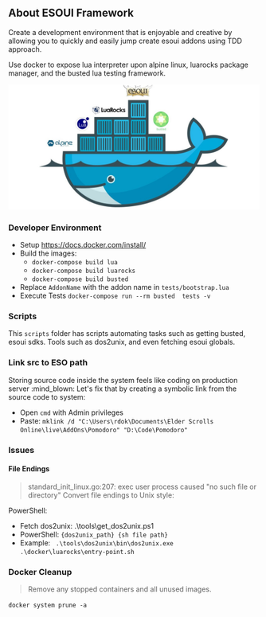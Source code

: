 ## About ESOUI Framework
Create a development environment that is enjoyable and creative by allowing you to quickly and easily jump create esoui addons using TDD approach.

Use docker to expose lua interpreter upon alpine linux, luarocks package manager, and the busted lua testing framework.

![ESOUI Framework Logo](logo.jpg "ESOUI Framework Logo") 



### Developer Environment

- Setup https://docs.docker.com/install/
- Build the images:  
    - `docker-compose build lua`
    - `docker-compose build luarocks`
    - `docker-compose build busted`
- Replace `AddonName` with the addon name in `tests/bootstrap.lua`
- Execute Tests `docker-compose run --rm busted  tests -v`

### Scripts
This `scripts` folder has scripts automating tasks such as getting busted, esoui sdks. Tools such as dos2unix, and even fetching esoui globals.

### Link src to ESO path
Storing source code inside the system feels like coding on production server :mind_blown: Let's fix that by creating a symbolic link from the source code to system:
- Open `cmd` with Admin privileges
- Paste: `mklink /d "C:\Users\rdok\Documents\Elder Scrolls Online\live\AddOns\Pomodoro" "D:\Code\Pomodoro"`

### Issues
#### File Endings
> standard_init_linux.go:207: exec user process caused "no such file or directory"
Convert file endings to Unix style: 

PowerShell:
- Fetch dos2unix:  .\tools\get_dos2unix.ps1
- PowerShell:  `{dos2unix_path} {sh file path}`
 - Example: ` .\tools\dos2unix\bin\dos2unix.exe .\docker\luarocks\entry-point.sh`

 
### Docker Cleanup
> Remove any stopped containers and all unused images. 

`docker system prune -a`
